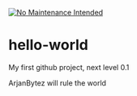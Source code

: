 [![No Maintenance Intended](http://unmaintained.tech/badge.svg)](http://unmaintained.tech/)

# hello-world
My first github project, next level 0.1

ArjanBytez will rule the world

